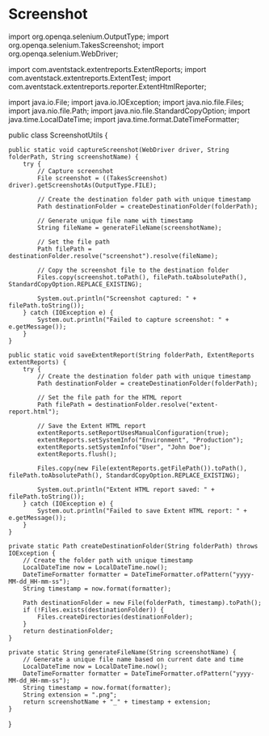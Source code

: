 # Screenshot

import org.openqa.selenium.OutputType;
import org.openqa.selenium.TakesScreenshot;
import org.openqa.selenium.WebDriver;

import com.aventstack.extentreports.ExtentReports;
import com.aventstack.extentreports.ExtentTest;
import com.aventstack.extentreports.reporter.ExtentHtmlReporter;

import java.io.File;
import java.io.IOException;
import java.nio.file.Files;
import java.nio.file.Path;
import java.nio.file.StandardCopyOption;
import java.time.LocalDateTime;
import java.time.format.DateTimeFormatter;

public class ScreenshotUtils {

    public static void captureScreenshot(WebDriver driver, String folderPath, String screenshotName) {
        try {
            // Capture screenshot
            File screenshot = ((TakesScreenshot) driver).getScreenshotAs(OutputType.FILE);

            // Create the destination folder path with unique timestamp
            Path destinationFolder = createDestinationFolder(folderPath);

            // Generate unique file name with timestamp
            String fileName = generateFileName(screenshotName);

            // Set the file path
            Path filePath = destinationFolder.resolve("screenshot").resolve(fileName);

            // Copy the screenshot file to the destination folder
            Files.copy(screenshot.toPath(), filePath.toAbsolutePath(), StandardCopyOption.REPLACE_EXISTING);

            System.out.println("Screenshot captured: " + filePath.toString());
        } catch (IOException e) {
            System.out.println("Failed to capture screenshot: " + e.getMessage());
        }
    }

    public static void saveExtentReport(String folderPath, ExtentReports extentReports) {
        try {
            // Create the destination folder path with unique timestamp
            Path destinationFolder = createDestinationFolder(folderPath);

            // Set the file path for the HTML report
            Path filePath = destinationFolder.resolve("extent-report.html");

            // Save the Extent HTML report
            extentReports.setReportUsesManualConfiguration(true);
            extentReports.setSystemInfo("Environment", "Production");
            extentReports.setSystemInfo("User", "John Doe");
            extentReports.flush();

            Files.copy(new File(extentReports.getFilePath()).toPath(), filePath.toAbsolutePath(), StandardCopyOption.REPLACE_EXISTING);

            System.out.println("Extent HTML report saved: " + filePath.toString());
        } catch (IOException e) {
            System.out.println("Failed to save Extent HTML report: " + e.getMessage());
        }
    }

    private static Path createDestinationFolder(String folderPath) throws IOException {
        // Create the folder path with unique timestamp
        LocalDateTime now = LocalDateTime.now();
        DateTimeFormatter formatter = DateTimeFormatter.ofPattern("yyyy-MM-dd_HH-mm-ss");
        String timestamp = now.format(formatter);

        Path destinationFolder = new File(folderPath, timestamp).toPath();
        if (!Files.exists(destinationFolder)) {
            Files.createDirectories(destinationFolder);
        }
        return destinationFolder;
    }

    private static String generateFileName(String screenshotName) {
        // Generate a unique file name based on current date and time
        LocalDateTime now = LocalDateTime.now();
        DateTimeFormatter formatter = DateTimeFormatter.ofPattern("yyyy-MM-dd_HH-mm-ss");
        String timestamp = now.format(formatter);
        String extension = ".png";
        return screenshotName + "_" + timestamp + extension;
    }
}
